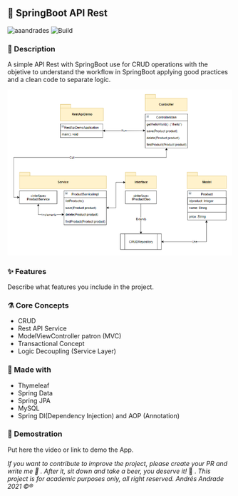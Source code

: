 ## :rocket: SpringBoot API Rest

![aaandrades](https://img.shields.io/badge/-Backend-blue)
![Build](https://img.shields.io/badge/-Working-brightgreen)

### :memo: Description
A simple API Rest with SpringBoot use for CRUD operations with the objetive to understand the workflow in SpringBoot applying
good practices and a clean code to separate logic.

![Architecture](assets/architecture.PNG)

### :sparkles: Features
Describe what features you include in the project.

### :alembic: Core Concepts
- CRUD
- Rest API Service
- ModelViewController patron (MVC)
- Transactional Concept
- Logic Decoupling (Service Layer)

### :construction: Made with
- Thymeleaf
- Spring Data
- Spring JPA
- MySQL
- Spring DI(Dependency Injection) and AOP (Annotation)

### :hammer: Demostration
Put here the video or link to demo the App.

*If you want to contribute to improve the project, please create your PR and write me :speech_balloon: . After it, sit down and take a beer, you deserve it!* :beers: .
*This project is for academic purposes only, all right reserved. Andrés Andrade 2021 :copyright::registered:*
